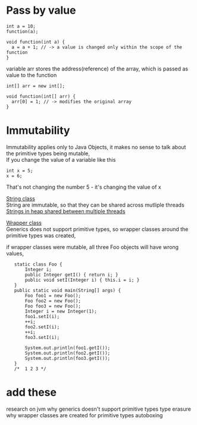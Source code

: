 # Pass by value  
```
int a = 10;
function(a);

void function(int a) {
  a = a + 1; // -> a value is changed only within the scope of the function
}
```
variable arr stores the address(reference) of the array, which is passed as value to the function  

```
int[] arr = new int[];

void function(int[] arr) {
  arr[0] = 1; // -> modifies the original array 
}
```

# Immutability 

Immutability applies only to Java Objects, it makes no sense to talk about the primitive types being mutable,     
If you change the value of a variable like this
```
int x = 5;
x = 6;
```
That's not changing the number 5 - it's changing the value of x

<ins>String class</ins>   
String are immutable, so that they can be shared across mutliple threads  
[Strings in heap shared between multiple threads](https://github.com/sushilsridhar/cs-fundamentals/blob/main/ds/STRING.md#when-to-think-of-strings)

<ins>Wrapper class</ins>    
Generics does not support primitive types, so wrapper classes around the primitive types was created,

if wrapper classes were mutable, all three Foo objects will have wrong values,    
 ```
    static class Foo {
        Integer i;
        public Integer getI() { return i; }
        public void setI(Integer i) { this.i = i; }
    }
    public static void main(String[] args) {
        Foo foo1 = new Foo();
        Foo foo2 = new Foo();
        Foo foo3 = new Foo();
        Integer i = new Integer(1);
        foo1.setI(i);
        ++i;
        foo2.setI(i);
        ++i;
        foo3.setI(i);

        System.out.println(foo1.getI());
        System.out.println(foo2.getI());
        System.out.println(foo3.getI());
    }
    /*  1 2 3 */
 ```

# add these 
research on jvm 
why generics doesn't support primitive types
type erasure
why wrapper classes are created for primitive types
autoboxing
